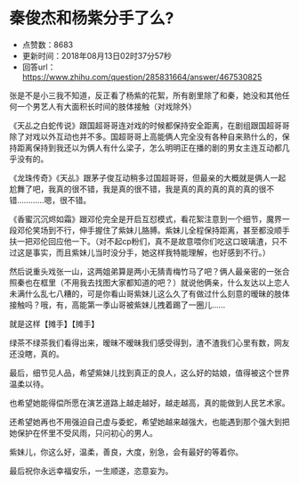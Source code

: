 # 秦俊杰和杨紫分手了么?
- 点赞数：8683
- 更新时间：2018年08月13日02时37分57秒
- 回答url：https://www.zhihu.com/question/285831664/answer/467530825
<body>
 <p data-pid="fHjImSTJ">张是不是小三我不知道，反正看了杨紫的花絮，所有剧里除了和秦，她没和其他任何一个男艺人有大面积长时间的肢体接触（对戏除外）</p>
 <p data-pid="DVWaQiAh">《天乩之白蛇传说》跟国超哥哥连对戏的时候都保持安全距离，在剧组跟国超哥哥除了对戏以外互动也并不多。国超哥哥上高能俩人完全没有各种自来熟什么的，保持距离保持到我还以为俩人有什么梁子，怎么明明正在播的剧的男女主连互动都几乎没有的。</p>
 <p data-pid="OJkmvtv2">《龙珠传奇》《天乩》跟茅子俊互动稍多过国超哥哥，但最亲的大概就是俩人一起尬舞了吧，我真的很不错，我是真的很不错，我是真的真的真的真的真的很不错…………嗯，很不错。</p>
 <p data-pid="DjR-cbnS">《香蜜沉沉烬如霜》跟邓伦完全是开启互怼模式，看花絮注意到一个细节，魔界一段邓伦笑场到不行，伸手握住了紫妹儿胳膊。紫妹儿全程保持距离，甚至都没顺手扶一把邓伦回应他一下。（对不起cp粉们，真不是故意喂你们吃这口玻璃渣，只不过这是事实，而且紫妹儿当时没分手，她这样我特能理解，也好感到不行。）</p>
 <p data-pid="SooUO-za">然后说重头戏张一山，这两姐弟算是两小无猜青梅竹马了吧？俩人最亲密的一张合照秦也在框里（不用我去找图大家都知道的吧？）就说他俩亲，什么友达以上恋人未满什么乱七八糟的，可是你看山哥紫妹儿这么久了有做过什么刻意的暧昧的肢体接触吗？哦，有，高能第一季山哥被紫妹儿拽着踢了一圈儿……</p>
 <p data-pid="L2D5aeL-">就是这样【摊手】【摊手】</p>
 <p data-pid="FhYvGX4O">绿茶不绿茶我们看得出来，暧昧不暧昧我们感受得到，渣不渣我们心里有数，网友还没瞎，真的。</p>
 <p data-pid="PYuRNxGS">最后，细节见人品，希望紫妹儿找到真正的良人，这么好的姑娘，值得被这个世界温柔以待。</p>
 <p data-pid="jBfRkW2W">也希望她能得偿所愿在演艺道路上越走越好，越走越高，真的能做到人民艺术家。</p>
 <p data-pid="Lft8zHwv">还希望她再也不用强迫自己虚与委蛇，希望她越来越强大，也能遇到那个强大到把她保护在怀里不受风雨，只问初心的男人。</p>
 <p data-pid="KmfgQPk4">紫妹儿，你这么好，温柔，善良，大度，别急，会有最好的等着你。</p>
 <p data-pid="aVa_pJWk">最后祝你永远幸福安乐，一生顺遂，恣意妄为。</p>
</body>